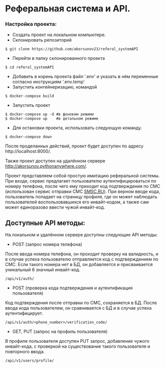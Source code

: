 # Реферальная система и API.

### Настройка проекта:
- Создать проект на локальном компьютере.
- Склонировать репозиторий
```angular2html
$ git clone https://github.com/akorsunov23/referal_systemAPI
```
- Перейти в папку склонированного проекта
```angular2html
$ cd referal_systemAPI
```
- Добавить в корень проекта файл '.env' и указать в нём переменные согласно инструкциям '.env.temp' 
- Запустить контейнеризацию, командой
````
$ docker-compose build 
````
- Запустить проект
````
$ docker-compose up -d #в фоновом режиме
$ docker-compose up    #в детальном режиме 
````
- Для остановки проекта, использовать следующую команду.
````
$ docker-compose down
````

После проделанных действий, проект будет доступен по адресу http://localhost:8000/.

Также проект доступен на удалённом сервере http://akorsunov.pythonanywhere.com/.

Проект представляем собой простую имитацию реферальной системы.
При входе, сервис предлагает пользователю аутентифицироваться по номеру телефона, 
после чего ему приходит код подтверждения по СМС (использован сервис отправки СМС [SMSC.RU](https://www.smsc.ru/)). 
При верном вводе кода, пользователь попадает на страницу профиля, где он может наблюдать пользователей воспользовавшихся его инвайт-кодом, а также сам может единоразово ввести чужой инвайт-код.

## Доступные АPI методы:

На локальном и удалённом сервере доступны следующие API методы:
- POST (запрос номера телефона)

После ввода номера телефона, он проходит проверку на валидность, и в случае успеха пользователю отправляется код с подтверждением по СМС.
Если такого номера нет в БД, он добавляется и присваивается уникальный 6 значный инвайт-код.
```angular2html
/api/v1/auth/
```
- POST (проверка кода подтверждения и аутентификация пользователя)

Код подтверждения после отправки по СМС, сохраняется в БД. После ввода кода пользователем, он сравнивается с БД и в случае успеха аутентифицирует.
```angular2html
/api/v1/auth/<phone_number>/verification_code/
```
- GET, PUT (запрос на профиль пользователя)

В профиле пользователя доступен PUT запрос, добавление чужого инвайт-кода, с проверкой на существование такого пользователя и повторного ввода.
```angular2html
/api/v1/users/profile/
```
